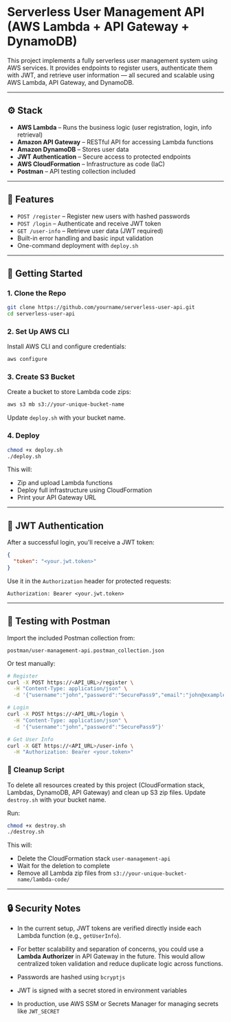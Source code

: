 # Serverless User Management API (AWS Lambda + API Gateway + DynamoDB)

This project implements a fully serverless user management system using AWS services. It provides endpoints to register users, authenticate them with JWT, and retrieve user information — all secured and scalable using AWS Lambda, API Gateway, and DynamoDB.

---

## ⚙️ Stack

- **AWS Lambda** – Runs the business logic (user registration, login, info retrieval)
- **Amazon API Gateway** – RESTful API for accessing Lambda functions
- **Amazon DynamoDB** – Stores user data
- **JWT Authentication** – Secure access to protected endpoints
- **AWS CloudFormation** – Infrastructure as code (IaC)
- **Postman** – API testing collection included

---

## 📁 Features

- `POST /register` – Register new users with hashed passwords
- `POST /login` – Authenticate and receive JWT token
- `GET /user-info` – Retrieve user data (JWT required)
- Built-in error handling and basic input validation
- One-command deployment with `deploy.sh`

---

## 🚀 Getting Started

### 1. Clone the Repo

```bash
git clone https://github.com/yourname/serverless-user-api.git
cd serverless-user-api
```

### 2. Set Up AWS CLI

Install AWS CLI and configure credentials:

```bash
aws configure
```

### 3. Create S3 Bucket

Create a bucket to store Lambda code zips:

```bash
aws s3 mb s3://your-unique-bucket-name
```

Update `deploy.sh` with your bucket name.

### 4. Deploy

```bash
chmod +x deploy.sh
./deploy.sh
```

This will:
- Zip and upload Lambda functions
- Deploy full infrastructure using CloudFormation
- Print your API Gateway URL

---

## 🔐 JWT Authentication

After a successful login, you'll receive a JWT token:

```json
{
  "token": "<your.jwt.token>"
}
```

Use it in the `Authorization` header for protected requests:

```http
Authorization: Bearer <your.jwt.token>
```

---

## 🧪 Testing with Postman

Import the included Postman collection from:

```
postman/user-management-api.postman_collection.json
```

Or test manually:

```bash
# Register
curl -X POST https://<API_URL>/register \
  -H "Content-Type: application/json" \
  -d '{"username":"john","password":"SecurePass9","email":"john@example.com"}'

# Login
curl -X POST https://<API_URL>/login \
  -H "Content-Type: application/json" \
  -d '{"username":"john","password":"SecurePass9"}'

# Get User Info
curl -X GET https://<API_URL>/user-info \
  -H "Authorization: Bearer <your.token>"
```

### 🧨 Cleanup Script

To delete all resources created by this project (CloudFormation stack, Lambdas, DynamoDB, API Gateway) and clean up S3 zip files.
Update `destroy.sh` with your bucket name.
 
Run:

```bash
chmod +x destroy.sh
./destroy.sh
```

This will:
- Delete the CloudFormation stack `user-management-api`
- Wait for the deletion to complete
- Remove all Lambda zip files from `s3://your-unique-bucket-name/lambda-code/`

---

## 🔒 Security Notes

- In the current setup, JWT tokens are verified directly inside each Lambda function (e.g., `getUserInfo`).
- For better scalability and separation of concerns, you could use a **Lambda Authorizer** in API Gateway in the future. This would allow centralized token validation and reduce duplicate logic across functions.


- Passwords are hashed using `bcryptjs`
- JWT is signed with a secret stored in environment variables
- In production, use AWS SSM or Secrets Manager for managing secrets like `JWT_SECRET`
